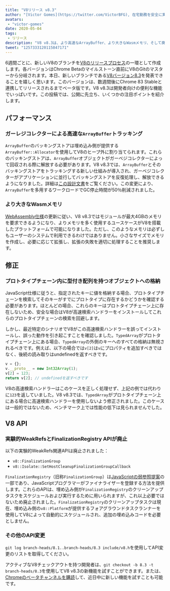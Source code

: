 ```yaml
---
title: "V8リリース v8.3"
author: "[Victor Gomes](https://twitter.com/VictorBFG), 在宅勤務を安全に実施中"
avatars: 
 - "victor-gomes"
date: 2020-05-04
tags: 
 - リリース
description: "V8 v8.3は、より高速なArrayBuffer、より大きなWasmメモリ、そして廃止されたAPIを特徴としています。"
tweet: "1257333120115847171"
---
```


6週間ごとに、新しいV8のブランチを[V8のリリースプロセス](https://v8.dev/docs/release-process)の一環として作成します。各バージョンはChrome Betaのマイルストーン直前にV8のGitのマスターから分岐されます。本日、新しいブランチである[V8バージョン8.3](https://chromium.googlesource.com/v8/v8.git/+log/branch-heads/8.3)を発表できることを嬉しく思います。このバージョンは、数週間後にChrome 83 Stableと連携してリリースされるまでベータ版です。V8 v8.3は開発者向けの便利な機能でいっぱいです。この投稿では、公開に先立ち、いくつかの注目ポイントを紹介します。

<!--truncate-->
## パフォーマンス

### ガーレジコレクターによる高速な`ArrayBuffer`トラッキング

`ArrayBuffer`のバッキングストアは埋め込み側が提供する`ArrayBuffer::Allocator`を使用してV8のヒープ外に割り当てられます。これらのバッキングストアは、`ArrayBuffer`オブジェクトがガーベジコレクターによって回収される際に解放する必要があります。V8 v8.3では、`ArrayBuffer`とそのバッキングストアをトラッキングする新しい仕組みが導入され、ガーベジコレクターがアプリケーションに並行してバッキングストアを反復処理し、解放できるようになりました。詳細は[この設計文書](https://docs.google.com/document/d/1-ZrLdlFX1nXT3z-FAgLbKal1gI8Auiaya_My-a0UJ28/edit#heading=h.gfz6mi5p212e)をご覧ください。この変更により、`ArrayBuffer`を多用するワークロードでGC停止時間が50％削減されました。

### より大きなWasmメモリ

[WebAssembly仕様](https://webassembly.github.io/spec/js-api/index.html#limits)の更新に従い、V8 v8.3ではモジュールが最大4GBのメモリを要求できるようになり、よりメモリを多く使用するユースケースがV8を搭載したプラットフォームで可能になりました。ただし、このようなメモリは必ずしもユーザーのシステムで利用できるわけではありません。小さなサイズでメモリを作成し、必要に応じて拡張し、拡張の失敗を適切に処理することを推奨します。

## 修正

### プロトタイプチェーン内に型付き配列を持つオブジェクトへの格納

JavaScript仕様に従うと、指定されたキーに値を格納する場合、プロトタイプチェーンを検索してそのキーがすでにプロトタイプに存在するかどうかを確認する必要があります。ほとんどの場合、これらのキーはプロトタイプチェーン上に存在しないため、安全な場合はV8が高速検索ハンドラーをインストールしてこれらのプロトタイプチェーンの検索を回避します。

しかし、最近特定のシナリオでV8がこの高速検索ハンドラーを誤ってインストールし、誤った動作を引き起こすことを確認しました。`TypedArray`がプロトタイプチェーン上にある場合、`TypedArray`の外側のキーへのすべての格納は無視されるべきです。例えば、以下の場合では`v[2]`は`v`にプロパティを追加すべきではなく、後続の読み取りはundefinedを返すべきです。

```js
v = {};
v.__proto__ = new Int32Array(1);
v[2] = 123;
return v[2]; // undefinedを返すべきです
```

V8の高速検索ハンドラーはこのケースを正しく処理せず、上記の例では代わりに`123`を返していました。V8 v8.3では、`TypedArray`がプロトタイプチェーン上にある場合に高速検索ハンドラーを使用しないよう修正されました。このケースは一般的ではないため、ベンチマーク上では性能の低下は見られませんでした。

## V8 API

### 実験的WeakRefsとFinalizationRegistry APIが廃止

以下の実験的WeakRefs関連APIは廃止されました：

- `v8::FinalizationGroup`
- `v8::Isolate::SetHostCleanupFinalizationGroupCallback`

`FinalizationRegistry`（旧称`FinalizationGroup`）は[JavaScriptの弱参照提案](https://v8.dev/features/weak-references)の一部であり、JavaScriptプログラマーがファイナライザーを登録する方法を提供します。これらのAPIは、埋め込み側が`FinalizationRegistry`のクリーンアップタスクをスケジュールおよび実行するために用いられますが、これ以上必要ではないため廃止されました。`FinalizationRegistry`のクリーンアップタスクは現在、埋め込み側の`v8::Platform`が提供するフォアグラウンドタスクランナーを使用してV8によって自動的にスケジュールされ、追加の埋め込みコードを必要としません。

### その他のAPI変更

`git log branch-heads/8.1..branch-heads/8.3 include/v8.h`を使用してAPI変更のリストを取得してください。

アクティブなV8チェックアウトを持つ開発者は、`git checkout -b 8.3 -t branch-heads/8.3`を使用してV8 v8.3の新機能を試すことができます。または、[Chromeのベータチャンネルを購読](https://www.google.com/chrome/browser/beta.html)して、近日中に新しい機能を試すことも可能です。
